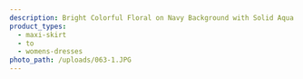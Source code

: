 ```yaml
---
description: Bright Colorful Floral on Navy Background with Solid Aqua DBP
product_types:
  - maxi-skirt
  - to
  - womens-dresses
photo_path: /uploads/063-1.JPG
---
```

